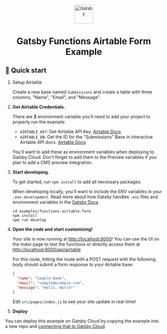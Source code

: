 <p align="center">
  <a href="https://www.gatsbyjs.com/?utm_source=starter&utm_medium=readme&utm_campaign=gatsby-functions-beta">
    <img alt="Gatsby" src="https://www.gatsbyjs.com/Gatsby-Monogram.svg" width="60" />
  </a>
</p>
<h1 align="center">
  Gatsby Functions Airtable Form Example
</h1>

## 🚀 Quick start

1. Setup Airtable

   Create a new base named `Submissions` and create a table with three columns, "Name", "Email", and "Message".

2. **Get Airtable Credentials.**

   There are **2** environment variable you'll need to add your project to properly run the example:

   - `AIRTABLE_KEY`: Get Airtable API Key. [Airtable Docs](https://support.airtable.com/hc/en-us/articles/219046777-How-do-I-get-my-API-key-)
   - `AIRTABLE_DB`: Get the ID for the "Submissions" Base in interactive Airtable API docs. [Airtable Docs](https://airtable.com/api)

   You'll want to add these as environment variables when deploying to Gatsby Cloud. Don't forget to add them to the Preview variables if you plan to add a CMS preview integration.

3. **Start developing.**

   To get started, run `npm install` to add all necessary packages.

   When developing locally, you'll want to include the ENV variables in your `.env.development`. Read more about how Gatsby handles `.env` files and environment variables in the [Gatsby Docs](https://www.gatsbyjs.com/docs/how-to/local-development/environment-variables/)

   ```shell
   cd examples/functions-airtable-form
   npm install
   npm run develop
   ```

4. **Open the code and start customizing!**

   Your site is now running at <http://localhost:8000>! You can use the UI on the index page to test the functions or directly access them at <http://localhost:8000/api/airtable>

   For this route, hitting the route with a POST request with the following body should submit a form response to your Airtable base:

   ```json
   {
     "name": "Sample Name",
     "email": "sample@example.com",
     "message": "Hello, World!"
   }
   ```

   Edit `src/pages/index.js` to see your site update in real-time!

5. **Deploy**

You can deploy this example on Gatsby Cloud by copying the example into a new repo and [connecting that to Gatsby Cloud](https://www.gatsbyjs.com/docs/how-to/previews-deploys-hosting/deploying-to-gatsby-cloud/#set-up-an-existing-gatsby-site).
